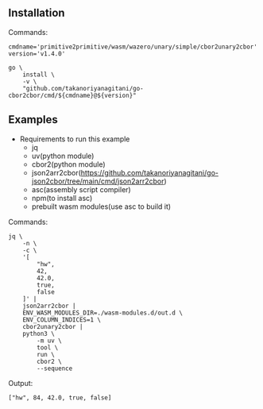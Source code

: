 ## Installation

Commands:
```
cmdname='primitive2primitive/wasm/wazero/unary/simple/cbor2unary2cbor'
version='v1.4.0'

go \
	install \
	-v \
	"github.com/takanoriyanagitani/go-cbor2cbor/cmd/${cmdname}@${version}"
```

## Examples

- Requirements to run this example
  - jq
  - uv(python module)
  - cbor2(python module)
  - json2arr2cbor(https://github.com/takanoriyanagitani/go-json2cbor/tree/main/cmd/json2arr2cbor)
  - asc(assembly script compiler)
  - npm(to install asc)
  - prebuilt wasm modules(use asc to build it)

Commands:
```
jq \
	-n \
	-c \
	'[
		"hw",
		42,
		42.0,
		true,
		false
	]' |
	json2arr2cbor |
	ENV_WASM_MODULES_DIR=./wasm-modules.d/out.d \
	ENV_COLUMN_INDICES=1 \
	cbor2unary2cbor |
	python3 \
		-m uv \
		tool \
		run \
		cbor2 \
		--sequence
```

Output:
```
["hw", 84, 42.0, true, false]
```
